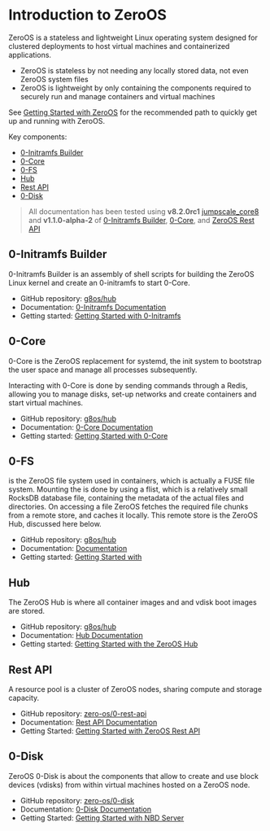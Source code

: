 # Introduction to ZeroOS

ZeroOS is a stateless and lightweight Linux operating system designed for clustered deployments to host virtual machines and containerized applications.

- ZeroOS is stateless by not needing any locally stored data, not even ZeroOS system files
- ZeroOS is lightweight by only containing the components required to securely run and manage containers and virtual machines

See [ Getting Started with ZeroOS](gettingstarted/gettingstarted.md) for the recommended path to quickly get up and running with ZeroOS.

Key components:

- [0-Initramfs Builder](#0-initramfs)
- [0-Core](#0-core)
- [0-FS](#0-fs)
- [Hub](#hub)
- [Rest API](#resourcepool)
- [0-Disk](#blockstorage)

> All documentation has been tested using **v8.2.0rc1** [jumpscale_core8](https://github.com/Jumpscale/jumpscale_core8/tree/v8.2.0rc1) and **v1.1.0-alpha-2** of [0-Initramfs Builder](https://github.com/zero-os/0-initramfs/releases/tag/v1.1.0-alpha-2), [0-Core](https://github.com/zero-os/0-core/releases/tag/v1.1.0-alpha-2), [](https://github.com/zero-os/0-fs/releases/tag/v1.1.0-alpha-2) and [ZeroOS Rest API](https://github.com/zero-OS/0-disk/releases/tag/v1.1.0-alpha-2)

<a id="0-core"></a>
## 0-Initramfs Builder

0-Initramfs Builder is an assembly of shell scripts for building the ZeroOS Linux kernel and create an 0-initramfs to start 0-Core.

- GitHub repository: [g8os/hub](https://github.com/zero-os/0-initramfs)
- Documentation: [0-Initramfs Documentation](https://github.com/zero-os/0-initramfs/blob/master/docs/SUMMARY.md)
- Getting started: [Getting Started with 0-Initramfs](https://github.com/zero-os/0-initramfs/blob/master/docs/gettingstarted/gettingstarted.md)

<a id="0-core"></a>
## 0-Core

0-Core is the ZeroOS replacement for systemd, the init system to bootstrap the user space and manage all processes subsequently.

Interacting with 0-Core is done by sending commands through a Redis, allowing you to manage disks, set-up networks and create containers and start virtual machines.

- GitHub repository: [g8os/hub](https://github.com/zero-os/0-core)
- Documentation: [0-Core Documentation](https://github.com/zero-os/0-core/blob/master/docs/SUMMARY.md)
- Getting started: [Getting Started with 0-Core](https://github.com/zero-os/0-core/blob/master/docs/gettingstarted/gettingstarted.md)

<a id="0-fs"></a>
## 0-FS

 is the ZeroOS file system used in containers, which is actually a FUSE file system. Mounting the  is done by using a flist, which is a relatively small RocksDB database file, containing the metadata of the actual files and directories. On accessing a file ZeroOS fetches the required file chunks from a remote store, and caches it locally. This remote store is the ZeroOS Hub, discussed here below.

- GitHub repository: [g8os/hub](https://github.com/g8os/hub)
- Documentation: [ Documentation](https://github.com/zero-os/0-fs/blob/master/docs/SUMMARY.md)
- Getting started: [Getting Started with ](https://github.com/zero-os/0-fs/blob/master/docs/gettingstarted/gettingstarted.md)

<a id="hub"></a>
## Hub

The ZeroOS Hub is where all container images and and vdisk boot images are stored.

- GitHub repository: [g8os/hub](https://github.com/g8os/hub)
- Documentation: [Hub Documentation](https://github.com/g8os/hub/blob/master/docs/SUMMARY.md)
- Getting started: [Getting Started with the ZeroOS Hub](https://github.com/g8os/hub/blob/master/docs/gettingstarted/gettingstarted.md)

<a id="resourcepool"></a>
## Rest API

A resource pool is a cluster of ZeroOS nodes, sharing compute and storage capacity.

- GitHub repository: [zero-os/0-rest-api](https://github.com/zero-OS/0-disk)
- Documentation: [Rest API Documentation](https://github.com/zero-OS/0-disk/blob/master/docs/SUMMARY.md)
- Getting Started: [Getting Started with ZeroOS Rest API](https://github.com/zero-OS/0-disk/blob/master/docs/gettingstarted/gettingstarted.md)

<a id="blockstorage"></a>
## 0-Disk

ZeroOS 0-Disk is about the components that allow to create and use block devices (vdisks) from within virtual machines hosted on a ZeroOS node.

- GitHub repository: [zero-os/0-disk](https://github.com/zero-os/0-disk)
- Documentation: [0-Disk Documentation](https://github.com/zero-os/0-disk/blob/master/docs/SUMMARY.md)
- Getting Started: [Getting Started with NBD Server](https://github.com/zero-os/0-disk/blob/master/docs/gettingstarted/gettingstarted.md)
